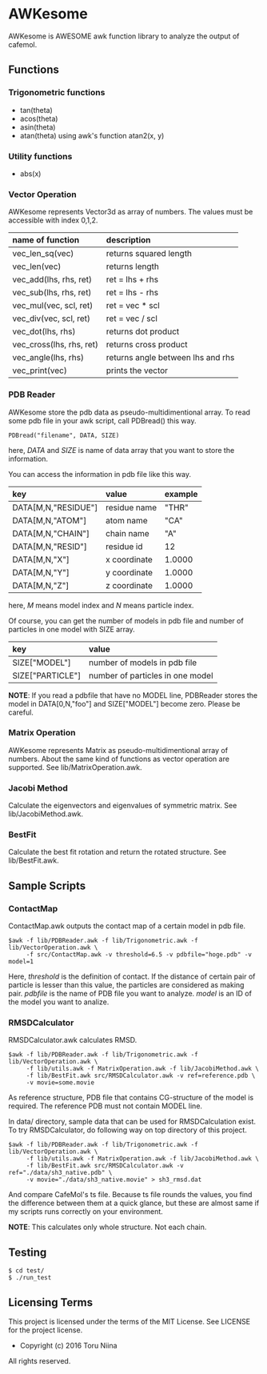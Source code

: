 AWKesome
====

AWKesome is AWESOME awk function library to analyze the output of cafemol.

## Functions

### Trigonometric functions
- tan(theta)
- acos(theta)
- asin(theta)
- atan(theta)
using awk's function atan2(x, y)

### Utility functions
- abs(x)

### Vector Operation
AWKesome represents Vector3d as array of numbers. The values must be accessible
with index 0,1,2.

| name of function          | description                       |
|:--------------------------|:----------------------------------|
| vec\_len\_sq(vec)         | returns squared length            |
| vec\_len(vec)             | returns length                    |
| vec\_add(lhs, rhs, ret)   | ret = lhs + rhs                   |
| vec\_sub(lhs, rhs, ret)   | ret = lhs - rhs                   |
| vec\_mul(vec, scl, ret)   | ret = vec * scl                   |
| vec\_div(vec, scl, ret)   | ret = vec / scl                   |
| vec\_dot(lhs, rhs)        | returns dot product               |
| vec\_cross(lhs, rhs, ret) | returns cross product             |
| vec\_angle(lhs, rhs)      | returns angle between lhs and rhs |
| vec\_print(vec)           | prints the vector                 |

### PDB Reader
AWKesome store the pdb data as pseudo-multidimentional array.
To read some pdb file in your awk script, call PDBread() this way.

    PDBread("filename", DATA, SIZE)

here, _DATA_ and _SIZE_ is name of data array that you want to store the information.

You can access the information in pdb file like this way.

| key                 | value        | example |
|:--------------------|:-------------|:--------|
| DATA[M,N,"RESIDUE"] | residue name | "THR"   |
| DATA[M,N,"ATOM"]    | atom name    | "CA"    |
| DATA[M,N,"CHAIN"]   | chain name   | "A"     |
| DATA[M,N,"RESID"]   | residue id   | 12      |
| DATA[M,N,"X"]       | x coordinate | 1.0000  |
| DATA[M,N,"Y"]       | y coordinate | 1.0000  |
| DATA[M,N,"Z"]       | z coordinate | 1.0000  |

here, _M_ means model index and _N_ means particle index.

Of course, you can get the number of models in pdb file and
number of particles in one model with SIZE array.

| key              | value                            |
|:-----------------|:---------------------------------|
| SIZE["MODEL"]    | number of models in pdb file     |
| SIZE["PARTICLE"] | number of particles in one model |

__NOTE__: If you read a pdbfile that have no MODEL line, PDBReader stores the
model in DATA[0,N,"foo"] and SIZE["MODEL"] become zero. Please be careful.

### Matrix Operation
AWKesome represents Matrix as pseudo-multidimentional array of numbers.
About the same kind of functions as vector operation are supported.
See lib/MatrixOperation.awk.

### Jacobi Method
Calculate the eigenvectors and eigenvalues of symmetric matrix.
See lib/JacobiMethod.awk.

### BestFit
Calculate the best fit rotation and return the rotated structure.
See lib/BestFit.awk.

## Sample Scripts

### ContactMap
ContactMap.awk outputs the contact map of a certain model in pdb file.

    $awk -f lib/PDBReader.awk -f lib/Trigonometric.awk -f lib/VectorOperation.awk \
         -f src/ContactMap.awk -v threshold=6.5 -v pdbfile="hoge.pdb" -v model=1

Here, _threshold_ is the definition of contact. If the distance of certain pair
of particle is lesser than this value, the particles are considered as making
pair.
_pdbfile_ is the name of PDB file you want to analyze.
_model_ is an ID of the model you want to analize.

### RMSDCalculator
RMSDCalculator.awk calculates RMSD.

    $awk -f lib/PDBReader.awk -f lib/Trigonometric.awk -f lib/VectorOperation.awk \
         -f lib/utils.awk -f MatrixOperation.awk -f lib/JacobiMethod.awk \
         -f lib/BestFit.awk src/RMSDCalculator.awk -v ref=reference.pdb \
         -v movie=some.movie

As reference structure, PDB file that contains CG-structure of the model is
required.
The reference PDB must not contain MODEL line.

In data/ directory, sample data that can be used for RMSDCalculation exist.
To try RMSDCalculator, do following way on top directory of this project.

    $awk -f lib/PDBReader.awk -f lib/Trigonometric.awk -f lib/VectorOperation.awk \
         -f lib/utils.awk -f MatrixOperation.awk -f lib/JacobiMethod.awk \
         -f lib/BestFit.awk src/RMSDCalculator.awk -v ref="./data/sh3_native.pdb" \
         -v movie="./data/sh3_native.movie" > sh3_rmsd.dat

And compare CafeMol's ts file.
Because ts file rounds the values, you find the difference between them at
a quick glance, but these are almost same if my scripts runs correctly on
your environment.

__NOTE__: This calculates only whole structure. Not each chain.

## Testing

    $ cd test/
    $ ./run_test

## Licensing Terms
This project is licensed under the terms of the MIT License.
See LICENSE for the project license.

- Copyright (c) 2016 Toru Niina

All rights reserved.
